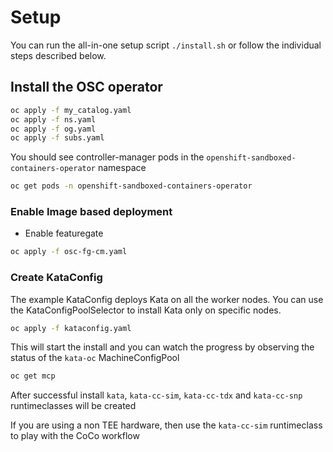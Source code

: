 # Setup

You can run the all-in-one setup script `./install.sh` or follow
the individual steps described below.

## Install the OSC operator

```sh
oc apply -f my_catalog.yaml
oc apply -f ns.yaml
oc apply -f og.yaml
oc apply -f subs.yaml
```

You should see controller-manager pods in the `openshift-sandboxed-containers-operator` namespace

```sh
oc get pods -n openshift-sandboxed-containers-operator
```

### Enable Image based deployment

- Enable featuregate

```sh
oc apply -f osc-fg-cm.yaml
```

### Create KataConfig

The example KataConfig deploys Kata on all the worker nodes.
You can use the KataConfigPoolSelector to install Kata only on specific nodes.

```sh
oc apply -f kataconfig.yaml
```

This will start the install and you can watch the progress by observing the
status of the `kata-oc` MachineConfigPool

```sh
oc get mcp
```

After successful install `kata`, `kata-cc-sim`, `kata-cc-tdx` and `kata-cc-snp` runtimeclasses will be created

If you are using a non TEE hardware, then use the `kata-cc-sim` runtimeclass to play with the CoCo workflow

